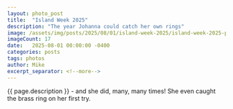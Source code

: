 ```yaml
---
layout: photo_post
title:  "Island Week 2025"
description: "The year Johanna could catch her own rings"
image: /assets/img/posts/2025/08/01/island-week-2025/island-week-2025-preview.jpg
imageCount: 17
date:   2025-08-01 00:00:00 -0400
categories: posts
tags: photos
author: Mike
excerpt_separator: <!--more-->
---
```


{{ page.description }} <!--more--> - and she did, many, many times! She even caught the brass ring on her first try.
